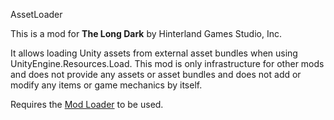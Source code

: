 AssetLoader


This is a mod for **The Long Dark** by Hinterland Games Studio, Inc.


It allows loading Unity assets from external asset bundles when using UnityEngine.Resources.Load.
This mod is only infrastructure for other mods and does not provide any assets or asset bundles and does not add or modify any items or game mechanics by itself.


Requires the [Mod Loader](https://github.com/zeobviouslyfakeacc/ModLoaderInstaller) to be used.